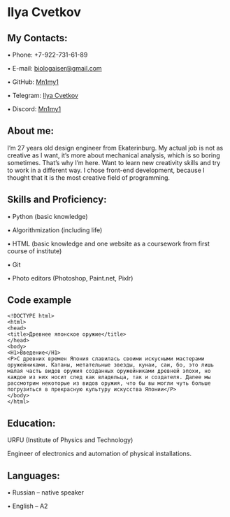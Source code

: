 # Ilya Cvetkov

## Му Contacts:
• Phone: +7-922-731-61-89
  
• E-mail: biologaiser@gmail.com

• GitHub: [Mn1my1](https://github.com/Mn1my1)

• Telegram: [Ilya Cvetkov](https://t.me/Mn1my1)

• Discord: [Mn1my1](https://discord.com/channels/@mn1my1)

## About me: 
I’m 27 years old design engineer from Ekaterinburg. My actual job is not as creative as I want, it’s more about mechanical analysis, which is so boring sometimes. That’s why I’m here. Want to learn new creativity skills and try to work in a different way. I chose front-end development, because I thought that it is the most creative field of programming.

## Skills and Proficiency:
• Python (basic knowledge)

• Algorithmization (including life)

• HTML (basic knowledge and one website as a coursework from first course of institute) 

•  Git

• Photo editors (Photoshop, Paint.net, Pixlr)

## Code example
```
<!DOCTYPE html>
<html>
<head>
<title>Древнее японское оружие</title>
</head>
<body>
<H1>Введение</H1>
<P>С древних времен Япония славилась своими искусными мастерами оружейниками. Катаны, метательные звезды, кунаи, саи, бо, это лишь малая часть видов оружия созданных оружейниками древней эпохи, но каждое из них носит след как владельца, так и создателя. Далее мы рассмотрим некоторые из видов оружия, что бы вы могли чуть больше погрузиться в прекрасную культуру искусства Японии</P>
</body>
</html>
```
## Education:
URFU (Institute of Physics and Technology)

Engineer of electronics and automation of physical installations.

## Languages:
• Russian – native speaker

• English – A2 
